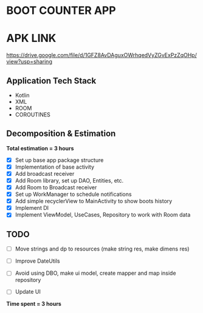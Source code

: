 # BOOT COUNTER APP

# APK LINK
https://drive.google.com/file/d/1GFZ8AvDAguxOWrhqedVyZGvExPzZqOHp/view?usp=sharing

## Application Tech Stack
- Kotlin
- XML
- ROOM
- COROUTINES

## Decomposition & Estimation

**Total estimation = 3 hours**
 - [x] Set up base app package structure
 - [x] Implementation of base activity
 - [x] Add broadcast receiver
 - [x] Add Room library, set up DAO, Entities, etc.
 - [x] Add Room to Broadcast receiver
 - [x] Set up WorkManager to schedule notifications
 - [x] Add simple recyclerView to MainActivity to show boots history
 - [x] Implement DI
 - [x] Implement ViewModel, UseCases, Repository to work with Room data
## TODO
 - [ ] Move strings and dp to resources (make string res, make dimens res)
 - [ ] Improve DateUtils
 - [ ] Avoid using DBO, make ui model, create mapper and map inside repository
 - [ ] Update UI



**Time spent = 3 hours**
